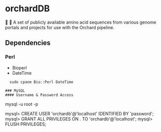# orchardDB
:apple: :deciduous_tree: A set of publicly available amino acid sequences from various genome portals and projects for use with the Orchard pipeline.


## Dependencies
### Perl
 * Bioperl
 * DateTime
 
```
  sudo cpanm Bio::Perl DateTime

### MySQL
#### Username & Password Access

```
  mysql -u root -p
  
  mysql> CREATE USER 'orchardb'@'localhost' IDENTIFIED BY 'password';
  mysql> GRANT ALL PRIVILEGES ON *.* TO 'orchardb'@'localhost';
  mysql> FLUSH PRIVILEGES;
